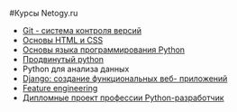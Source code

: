 #Курсы Netogy.ru

- [Git - система контроля версий](img/GIT96355909_diplom.pdf)
- [Основы HTML и CSS](img/Нетология%20-%20HTML%20CSS.pdf)
- [Основы языка программирования Python](img/Нетология%20-%20Python%20Basic.pdf)
- [Продвинутый python](img/Нетология%20-%20Python%20Advanced.pdf)
- Python для анализа данных
- [Django: создание функциональных веб-
приложений](img/Нетология%20%20-%20Django.pdf)
- [Feature engineering](img/Нетология%20-%20Feature%20Engineering.pdf)
- [Дипломные проект профессии Python-разработчик](img/Нетология%20-%20Диплом.pdf)


